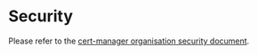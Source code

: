 <!---
THIS FILE IS AUTOMATICALLY GENERATED. DO NOT EDIT.
Edit https://github.com/cert-manager/makefile-modules/blob/main/modules/repository-base/base/SECURITY.md instead.
--->

# Security

Please refer to the [cert-manager organisation security document](https://github.com/cert-manager/community/blob/main/SECURITY.md).
